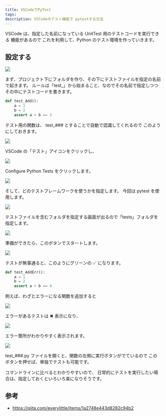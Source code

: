 ```yaml
---
title: VSCodeでPyTest
tags:
description: VSCodeのテスト機能で pytestする方法
---
```


VSCode は、指定した名前になっている UnitTest 用のテストコードを実行できる
機能があるので
これを利用して、Python のテスト環境を作っていきます。

## 設定する

![](https://gyazo.com/e3633649c159d38085f6f80bf09e5f9d.png)

まず、プロジェクト下にフォルダを作り、その下にテストファイルを指定の名前で起きます。
ルールは「test\_」から始まること、なのでその名前で指定しつつ
その中にテストコードを書きます。

```python
def test_Add():
    a = 1
    b = 2
    assert a + b == 3
```

テスト用の関数は、 test\_### とすることで自動で認識してくれるので
このようにしておきます。

![](https://gyazo.com/4d829d58e2d3569dbfab98b7d0c97512.png)

VSCode の「テスト」アイコンをクリックし、

![](https://gyazo.com/dff9e86236ea217d984b1abb1efb0226.png)

Configure Python Tests をクリックします。

![](https://gyazo.com/2265cd1e3bfbef06bd65d43ce84c74ed.png)

そして、どのテストフレームワークを使うかを指定します。
今回は pytest を使用します。

![](https://gyazo.com/8914ffbaf9d4d2bcb9372691f65faa3f.png)

テストファイルを含むフォルダを指定する画面が出るので「tests」フォルダを指定します。

![](https://gyazo.com/45d3b8a40e58d365a38231ca671d2de0.png)

準備ができたら、このボタンでスタートします。

![](https://gyazo.com/384094d2b690275cb9fe58576ad7985f.png)

テストが無事通ると、このようにグリーンの ✅ になります。

```python
def test_AddErr():
    a = 1
    b = 2
    assert a + b == 4

```

例えば、わざとエラーになる関数を追加すると

![](https://gyazo.com/93242dfa4dca747a5f498255899f3fe7.png)

エラーがあるテストは ✖ 表示になり、

![](https://gyazo.com/0a9db3b223c14e50b0a040bfb9f78cd7.png)

エラー箇所がわかりやすく表示されます。

![](https://gyazo.com/a60cb53c678a5ad1cdc9624ed2383cba.png)

test\_###.py ファイルを開くと、関数の左側に実行ボタンがでているので
このボタンを押せば、単独でテストも可能です。

コマンドラインに比べるとわかりやすいので、
日常的にテストを実行したい場合は、指定しておくといろいろ楽になりそうです。

## 参考

-   https://qiita.com/everylittle/items/1a2748e443d8282c94b2
